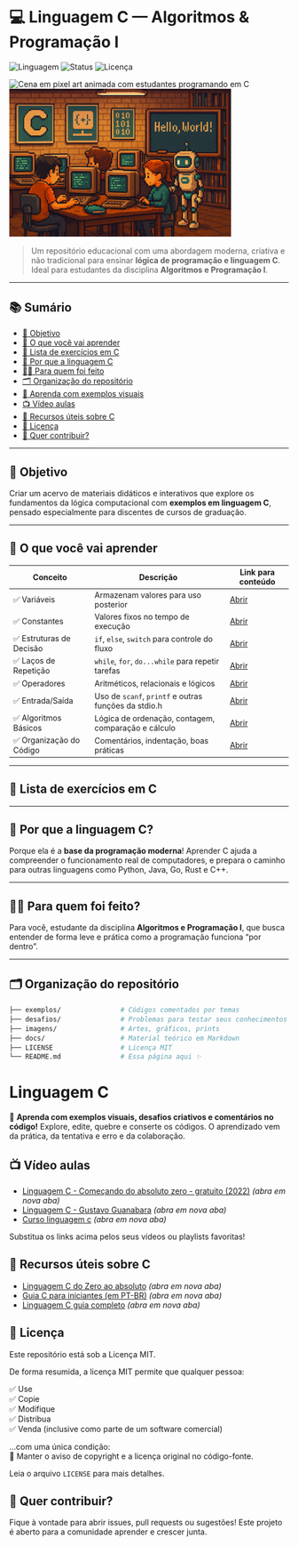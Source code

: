 # 💻 Linguagem C — Algoritmos & Programação I

![Linguagem](https://img.shields.io/badge/Linguagem-C-blue)
![Status](https://img.shields.io/badge/Status-Em%20Desenvolvimento-yellow)
![Licença](https://img.shields.io/badge/Licença-MIT-green)

<img src="assets/pixel-classroom.gif" alt="Cena em pixel art animada com estudantes programando em C" width="600"/>


<img src="assets/linguagem-c.png" width="400" />



> Um repositório educacional com uma abordagem moderna, criativa e não tradicional para ensinar **lógica de programação e linguagem C**.  
> Ideal para estudantes da disciplina **Algoritmos e Programação I**.

---

## 📚 Sumário

- [🎯 Objetivo](#-objetivo)
- [📘 O que você vai aprender](#-o-que-você-vai-aprender)
- [🔗 Lista de exercícios em C](#lista-de-exercícios-em-c)
- [🚀 Por que a linguagem C](#-por-que-a-linguagem-c)
- [👩‍🎓 Para quem foi feito](#-para-quem-foi-feito)
- [🗂 Organização do repositório](#-organização-do-repositório)
- [🧠 Aprenda com exemplos visuais](#-aprenda-com-exemplos-visuais)
- [📺 Vídeo aulas](#-vídeo-aulas)
- [🔗 Recursos úteis sobre C](#-recursos-úteis-sobre-c)
- [📄 Licença](#-licença)
- [🙌 Quer contribuir?](#-quer-contribuir)

---

## 🎯 Objetivo

Criar um acervo de materiais didáticos e interativos que explore os fundamentos da lógica computacional com **exemplos em linguagem C**, pensado especialmente para discentes de cursos de graduação.

---

## 📘 O que você vai aprender

| Conceito                     | Descrição                                                                 | Link para conteúdo                  |
|-----------------------------|---------------------------------------------------------------------------|-------------------------------------|
| ✅ Variáveis                 | Armazenam valores para uso posterior                                      | [Abrir](./content/variaveis.md)     |
| ✅ Constantes                | Valores fixos no tempo de execução                                        | [Abrir](./content/constantes.md)    |
| ✅ Estruturas de Decisão     | `if`, `else`, `switch` para controle do fluxo                            | [Abrir](./content/decisao.md)       |
| ✅ Laços de Repetição        | `while`, `for`, `do...while` para repetir tarefas                        | [Abrir](./content/repeticao.md)     |
| ✅ Operadores                | Aritméticos, relacionais e lógicos                                       | [Abrir](./content/operadores.md)    |
| ✅ Entrada/Saída             | Uso de `scanf`, `printf` e outras funções da stdio.h                     | [Abrir](./content/entrada_saida.md) |
| ✅ Algoritmos Básicos        | Lógica de ordenação, contagem, comparação e cálculo                      | [Abrir](./content/algoritmos.md)    |
| ✅ Organização do Código     | Comentários, indentação, boas práticas                                   | [Abrir](./content/organizacao.md)   |

---

## 🔗 Lista de exercícios em C

---

## 🚀 Por que a linguagem C?

Porque ela é a **base da programação moderna**! Aprender C ajuda a compreender o funcionamento real de computadores, e prepara o caminho para outras linguagens como Python, Java, Go, Rust e C++.

---

## 👩‍🎓 Para quem foi feito?

Para você, estudante da disciplina **Algoritmos e Programação I**, que busca entender de forma leve e prática como a programação funciona “por dentro”.

---

## 🗂 Organização do repositório

```bash
├── exemplos/               # Códigos comentados por temas
├── desafios/               # Problemas para testar seus conhecimentos
├── imagens/                # Artes, gráficos, prints
├── docs/                   # Material teórico em Markdown
├── LICENSE                 # Licença MIT
└── README.md               # Essa página aqui ✨
```
# Linguagem C

🧠 **Aprenda com exemplos visuais, desafios criativos e comentários no código!**
Explore, edite, quebre e conserte os códigos. O aprendizado vem da prática, da tentativa e erro e da colaboração.

## 📺 Vídeo aulas
- [Linguagem C - Começando do absoluto zero - gratuito (2022)](https://www.youtube.com/watch?v=2w8GYzBjNj8&list=PLpaKFn4Q4GMOBAeqC1S5_Fna_Y5XaOQS2) *(abra em nova aba)*
- [Linguagem C - Gustavo Guanabara](https://www.youtube.com/watch?v=8mei6uVttho&list=PL21rh82DRnmobAWFir6DxPuTOa82myc8_) *(abra em nova aba)*
- [Curso linguagem c](https://www.youtube.com/watch?v=cZRuFwzjJ8E&list=PLucm8g_ezqNqzH7SM0XNjsp25AP0MN82R) *(abra em nova aba)*

Substitua os links acima pelos seus vídeos ou playlists favoritas!

## 🔗 Recursos úteis sobre C
- [Linguagem C do Zero ao absoluto](https://www.programiz.com/c-programming) *(abra em nova aba)*
- [Guia C para iniciantes (em PT-BR)](https://www.tutorialspoint.com/cprogramming/index.htm) *(abra em nova aba)*
- [Linguagem C guia completo](https://embarcados.com.br/linguagem-c-guia-completo/) *(abra em nova aba)*


## 📄 Licença
Este repositório está sob a Licença MIT.

De forma resumida, a licença MIT permite que qualquer pessoa:

✅ Use  
✅ Copie  
✅ Modifique  
✅ Distribua  
✅ Venda (inclusive como parte de um software comercial)

...com uma única condição:  
🔸 Manter o aviso de copyright e a licença original no código-fonte.

Leia o arquivo `LICENSE` para mais detalhes.

## 🙌 Quer contribuir?
Fique à vontade para abrir issues, pull requests ou sugestões! Este projeto é aberto para a comunidade aprender e crescer junta.
